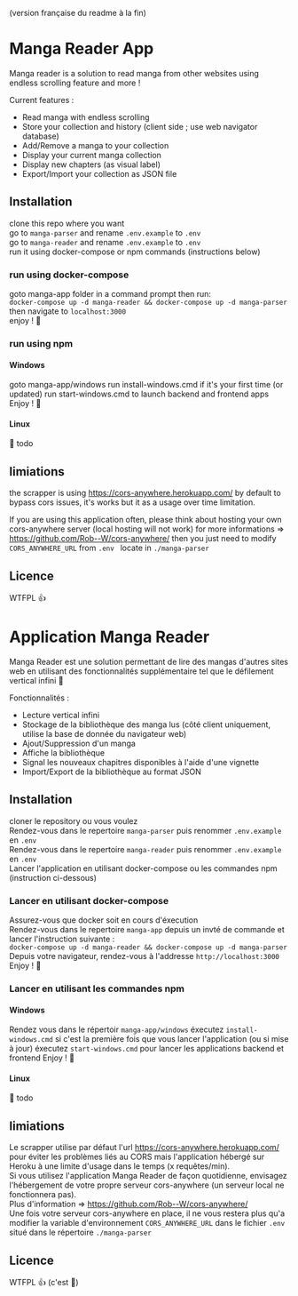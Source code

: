 (version française du readme à la fin)
# Manga Reader App
Manga reader is a solution to read manga from other websites using endless scrolling feature and more !
  
  Current features :
  - Read manga with endless scrolling
  - Store your collection and history (client side ; use web navigator database)
  - Add/Remove a manga to your collection
  - Display your current manga collection
  - Display new chapters (as visual label)
  - Export/Import your collection as JSON file
 
## Installation
clone this repo where you want   
go to ```manga-parser``` and rename ```.env.example``` to ```.env```  
go to ```manga-reader``` and rename ```.env.example``` to ```.env```  
run it using docker-compose or npm commands (instructions below)

### run using docker-compose
goto manga-app folder in a command prompt then run:  
```docker-compose up -d manga-reader && docker-compose up -d manga-parser```  
then navigate to ```localhost:3000```   
enjoy ! 🥳

### run using npm
#### Windows
goto manga-app/windows 
run install-windows.cmd if it's your first time (or updated) 
run start-windows.cmd to launch backend and frontend apps
Enjoy ! 🥳
#### Linux 
🚧 todo

## limiations
the scrapper is using https://cors-anywhere.herokuapp.com/ by default to bypass cors issues,
it's works but it as a usage over time limitation.

If you are using this application often, please think about hosting your own cors-anywhere server (local hosting will not work)
for more informations => https://github.com/Rob--W/cors-anywhere/
then you just need to modify ```CORS_ANYWHERE_URL``` from ```.env ``` locate in ```./manga-parser```

## Licence
WTFPL 👍

# Application Manga Reader
Manga Reader est une solution permettant de lire des mangas d'autres sites web en utilisant des fonctionnalités supplémentaire tel que le défilement vertical infini 🍻

Fonctionnalités :
- Lecture vertical infini
- Stockage de la bibliothèque des manga lus (côté client uniquement, utilise la base de donnée du navigateur web)
- Ajout/Suppression d'un manga
- Affiche la bibliothèque
- Signal les nouveaux chapitres disponibles à l'aide d'une vignette
- Import/Export de la bibliothèque au format JSON

## Installation
cloner le repository ou vous voulez  
Rendez-vous dans le repertoire ```manga-parser``` puis renommer ```.env.example``` en ```.env```  
Rendez-vous dans le repertoire ```manga-reader``` puis renommer ```.env.example``` en ```.env```  
Lancer l'application en utilisant docker-compose ou les commandes npm (instruction ci-dessous)
 
 ### Lancer en utilisant docker-compose
Assurez-vous que docker soit en cours d'éxecution  
Rendez-vous dans le repertoire ```manga-app``` depuis un invté de commande et lancer l'instruction suivante :   
```docker-compose up -d manga-reader && docker-compose up -d manga-parser```   
Depuis votre navigateur, rendez-vous à l'addresse ```http://localhost:3000```   
Enjoy ! 🥳  
 
 ### Lancer en utilisant les commandes npm
#### Windows
Rendez vous dans le répertoir ```manga-app/windows```
éxecutez ```install-windows.cmd``` si c'est la première fois que vous lancer l'application (ou si mise à jour)
éxecutez ```start-windows.cmd``` pour lancer les applications backend et frontend
Enjoy ! 🥳
#### Linux 
🚧 todo
 
 ## limiations
 Le scrapper utilise par défaut l'url https://cors-anywhere.herokuapp.com/ pour éviter les problèmes liés au CORS mais l'application hébergé sur Heroku à une limite d'usage dans le temps (x requêtes/min).  
 Si vous utilisez l'application Manga Reader de façon quotidienne, envisagez l'hébergement de votre propre serveur cors-anywhere (un serveur local ne fonctionnera pas).  
 Plus d'information => https://github.com/Rob--W/cors-anywhere/  
 Une fois votre serveur cors-anywhere en place, il ne vous restera plus qu'a modifier la variable d'environnement ```CORS_ANYWHERE_URL``` dans le fichier ```.env ``` situé dans le répertoire ```./manga-parser``` 

 ## Licence
 WTFPL 👍 (c'est 🎁)


